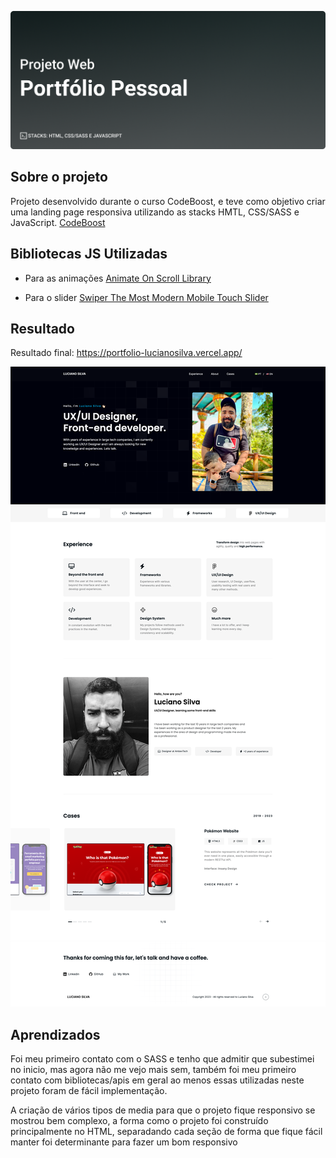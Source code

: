 ![Cover](https://github.com/emnesty/agoravai_portfolio/blob/main/pessoal.png)

## Sobre o projeto
Projeto desenvolvido durante o curso CodeBoost, e teve como objetivo criar uma landing page responsiva utilizando as stacks HMTL, CSS/SASS e JavaScript.
[CodeBoost](https://codeboost.com.br/)

## Bibliotecas JS Utilizadas
* Para as animações [Animate On Scroll Library](https://michalsnik.github.io/aos/)

* Para o slider [Swiper The Most Modern Mobile Touch Slider](https://swiperjs.com/)


## Resultado
Resultado final: https://portfolio-lucianosilva.vercel.app/

![screencapture-127-0-0-1-5500-index-html-2023-01-21-16_56_55 1](https://github.com/emnesty/agoravai_portfolio/blob/main/screencapture-portfolio-lucianosilva-vercel-app-2023-12-22-09_18_16.png)

## Aprendizados
Foi meu primeiro contato com o SASS e tenho que admitir que subestimei no inicio, mas agora não me vejo mais sem, também foi meu primeiro contato com bibliotecas/apis em geral ao menos essas utilizadas neste projeto foram de fácil implementação. 

A criação de vários tipos de media para que o projeto fique responsivo se mostrou bem complexo, a forma como o projeto foi construído principalmente no HTML, separadando cada seção de forma que fique fácil manter foi determinante para fazer um bom responsivo 
